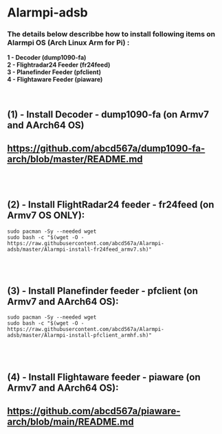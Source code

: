 # Alarmpi-adsb
### The details below describbe how to install following items on Alarmpi OS (Arch Linux Arm for Pi) :
**1 - Decoder (dump1090-fa)** </br>
**2 - Flightradar24 Feeder (fr24feed)** </br>
**3 - Planefinder Feeder (pfclient)** </br>
**4 - Flightaware Feeder (piaware)** </br>

</br>

## (1) - Install Decoder - dump1090-fa (on Armv7 and AArch64 OS)</br>

##  https://github.com/abcd567a/dump1090-fa-arch/blob/master/README.md

</br></br>

## (2) - Install FlightRadar24 feeder - fr24feed (on Armv7 OS ONLY): </br>

```
sudo pacman -Sy --needed wget
sudo bash -c "$(wget -O - https://raw.githubusercontent.com/abcd567a/Alarmpi-adsb/master/Alarmpi-install-fr24feed_armv7.sh)"
```
</br></br>

## (3) - Install Planefinder feeder - pfclient (on Armv7 and AArch64 OS): </br>

```
sudo pacman -Sy --needed wget
sudo bash -c "$(wget -O - https://raw.githubusercontent.com/abcd567a/Alarmpi-adsb/master/Alarmpi-install-pfclient_armhf.sh)"
```
</br></br>

## (4) - Install Flightaware feeder - piaware (on Armv7 and AArch64 OS): </br>

## https://github.com/abcd567a/piaware-arch/blob/main/README.md

</br>
</br>
